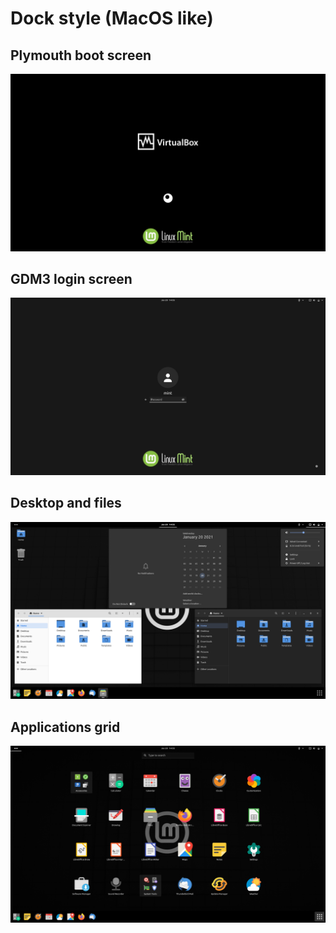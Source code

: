 # Dock style (MacOS like)

## Plymouth boot screen
![Plymouth boot screen](1.png)

## GDM3 login screen
![GDM3 login screen](2.png)

## Desktop and files
![Gnome-shell desktop](3_m_m.png)

## Applications grid
![Gnome-shell app grid](4_m.png)
